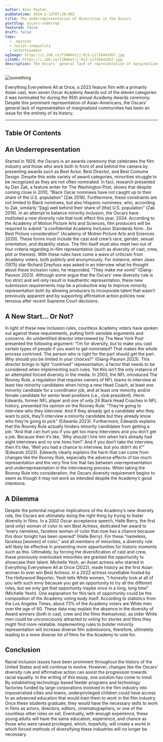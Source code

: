 ```yaml
---
author: Alex Peyton
pubDatetime: 2024-2-13T07:20:00Z
title: The Underrepresentation of Minorities in the Oscars
postSlug: oscars-underrep
featured: false
draft: false
tags:
  - _opinion
  - racial-inequality
  - entertainment
ogImage: https://i.ibb.co/f1N4Hxt/j-Rj2-L1716441057.jpg
siteOG: https://i.ibb.co/f1N4Hxt/j-Rj2-L1716441057.jpg
description: The Oscars' general lack of representation of marginalized communities has been an issue for the entirety of its history.
---
```


<img src="https://i.ibb.co/f1N4Hxt/j-Rj2-L1716441057.jpg" alt="something">

Everything Everywhere All at Once, a 2023 feature film with a primarily Asian cast, won seven Oscar Academy Awards out of the eleven categories it was nominated for during the 95th annual Academy Awards ceremony. Despite this prominent representation of Asian-Americans, the Oscars' general lack of representation of marginalized communities has been an issue for the entirety of its history.

---

## Table Of Contents

## An Underrepresentation

Started in 1929, the Oscars is an awards ceremony that celebrates the film industry and those who work both in front of and behind the camera by presenting awards such as Best Actor, Best Director, and Best Costume Design. Despite this wide variety of award categories, minorities struggle to be recognized as they are not often nominated. In fact, research presented by Dan Zak, a feature writer for The Washington Post, shows that despite coming close in 2010, “Black Oscar nominees have not caught up to their share of the U.S. population” (Zak 2016). Furthermore, these constraints are not limited to Black nominees, but also Hispanic nominees, who, according to Zak, similarly “[lag] well behind their share of [the] U.S. population” (Zak 2016). In an attempt to balance minority inclusion, the Oscars have instituted a new diversity rule that took effect this year, 2024. According to the Academy of Motion Picture Arts and Sciences, film producers will be required to submit “a confidential Academy Inclusion Standards form…for Best Picture consideration” (Academy of Motion Picture Arts and Sciences 2020). These forms must include the cast and crew’s race, gender, sexual orientation, and disability status. The film itself must also meet two out of four criteria regarding in-film representation (such as diversity of cast, crew, plot or themes). With these rules have come a wave of criticism from Academy voters, both publicly and anonymously. For instance, when Jaws (1975) star Richard Dreyfuss was asked in an interview what he thought about these inclusion rules, he responded, “They make me vomit” (Giang-Paunon 2023). Although some argue that the Oscars’ new diversity rule is too strict and will only result in inauthentic representation, these new submission requirements may be a productive way to improve minority representation both by allowing producers to incorporate talent that wasn’t previously apparent and by supporting affirmative action policies now tenuous after recent Supreme Court decisions.

## A New Start... Or Not?

In light of these new inclusion rules, countless Academy voters have spoken out against these requirements, putting forth sensible arguments and concerns. An unidentified director interviewed by The New York Post presented the following argument: "I’m for diversity, but to make you cast certain types of people if you want to get nominated? That makes the whole process contrived. The person who is right for the part should get the part. Why should you be limited in your choices?" (Giang-Paunon 2023). This director brings to light “contrived” representation, a factor that needs to be considered when implementing such rules. Yet this isn’t the only instance of an attempted forced diversity in the media. In 2003, the NFL introduced The Rooney Rule, a regulation that requires owners of NFL teams to interview at least two minority candidates when hiring a new Head Coach, at least one minority candidate for a coordinator job, and at least one minority and/or female candidate for senior level positions (i.e., club president). Herm Edwards, former NFL player and one of only 24 Black Head Coaches in NFL history, presented his opinion on the Rooney Rule: “They’re going to interview who they interview. And if they already got a candidate who they want to pick, they’ll interview a minority candidate but they already know who they’re going to pick” (Edwards 2023). Furthermore, Edwards explains that the Rooney Rule actually hinders minority candidates from getting a job: “And that can hurt you if you get too many interviews and you don’t get a job. Because then it’s like, ‘Why should I hire him when he’s already had eight interviews and no one hires him?’ And if you don’t take the interview, then it’s like, ‘Well you had a chance to interview, but you didn’t do it’” (Edwards 2023). Edwards clearly explains the harm that can come from changes like the Rooney Rule, especially the adverse effects of too much representation and the very fine line that lies between overrepresentation and underrepresentation in the interviewing process. When taking the Rooney Rule into consideration, the Oscars diversity requirement begins to seem as though it may not work as intended despite the Academy’s good intentions.

## A Dilemma

Despite the potential negative implications of the Academy’s new diversity rule, the Oscars are ultimately doing the right thing by trying to foster diversity in films. In a 2002 Oscar acceptance speech, Halle Berry, the first (and only) woman of color to win Best Actress, dedicated her award to “every nameless, faceless woman of color that now has a chance because this door tonight has been opened” (Halle Berry). For these “nameless, faceless [women] of color,” and all members of minorities, a diversity rule will likely be effective in presenting more opportunities for historic moments such as this. Ultimately, by forcing the diversification of cast and crew, these previously overlooked minorities are granted the opportunity to showcase their talent. Michelle Yeoh, an Asian actress who starred in Everything Everywhere All at Once (2022), made history as the first Asian woman to ever win Best Actress. In a 2022 actress roundtable hosted by The Hollywood Reporter, Yeoh tells White women, “I honestly look at all of you with such envy because you get an opportunity to try all the different roles, but we only get that opportunity maybe once in a long, long time” (Michelle Yeoh). One explanation for this lack of opportunity could be the composition of the Academy voting body itself. According to statistics from the Los Angeles Times, about 73% of the Academy voters are White men over the age of 60. These data may explain the absence in the diversity of Award winners (both in cast, crew and the films themselves), as older White men could be unconsciously attracted to voting for stories and films they might find more relatable. Implementing rules to bolster minority representation will increase diverse film submissions, therefore, ultimately leading to a more diverse list of films for the Academy to vote for.

## Conclusion

Racial inclusion issues have been prominent throughout the history of the United States and will continue to evolve. However, changes like the Oscars’ diversity rule and affirmative action can assist the progression towards racial equality. In the writing of this essay, one solution has come to mind. By establishing technology-based feeder programs and technology factories funded by large corporations involved in the film industry into impoverished cities and towns, underprivileged children could have access to an advanced education that would train them to work in the film industry. Once these students graduate, they would have the necessary skills to work in films as actors, directors, editors, cinematographers, or one of the countless other roles on set. Eventually, with enough experience, these young adults will have the same education, experience, and chance as those who were raised privileged, which, hopefully, will create a world in which forced methods of diversifying these industries will no longer be necessary.
